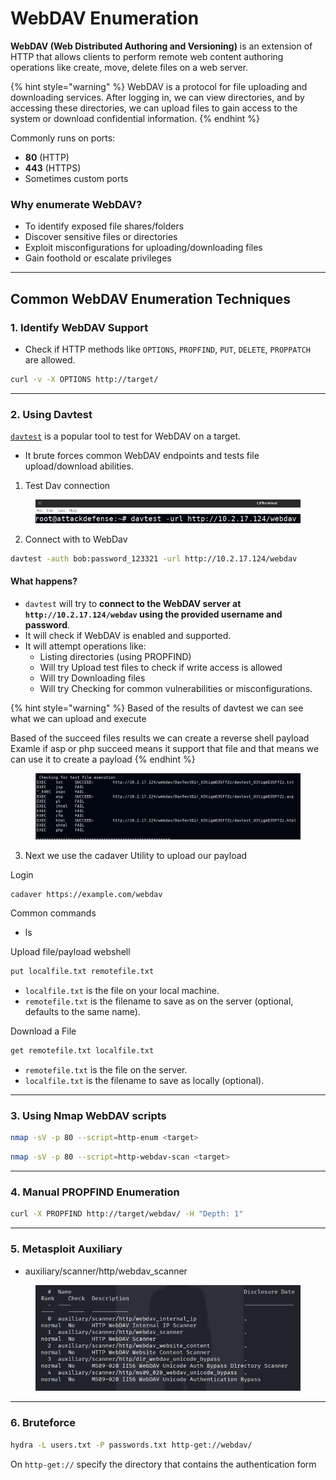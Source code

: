 # WebDAV Enumeration

**WebDAV (Web Distributed Authoring and Versioning)** is an extension of HTTP that allows clients to perform remote web content authoring operations like create, move, delete files on a web server.

{% hint style="warning" %}
WebDAV is a protocol for file uploading and downloading services. After logging in, we can view directories, and by accessing these directories, we can upload files to gain access to the system or download confidential information.
{% endhint %}

Commonly runs on ports:

* **80** (HTTP)
* **443** (HTTPS)
* Sometimes custom ports

### Why enumerate WebDAV?

* To identify exposed file shares/folders
* Discover sensitive files or directories
* Exploit misconfigurations for uploading/downloading files
* Gain foothold or escalate privileges

***

## **Common WebDAV Enumeration Techniques**

### 1. **Identify WebDAV Support**

* Check if HTTP methods like `OPTIONS`, `PROPFIND`, `PUT`, `DELETE`, `PROPPATCH` are allowed.

```bash
curl -v -X OPTIONS http://target/
```

***

### 2. **Using Davtest**

[`davtest`](https://github.com/jonathanchu/davtest) is a popular tool to test for WebDAV on a target.

* It brute forces common WebDAV endpoints and tests file upload/download abilities.

1. Test Dav connection

<figure><img src="../../../../../.gitbook/assets/image (7) (1) (1).png" alt=""><figcaption></figcaption></figure>

2. Connect with to WebDav

```bash
davtest -auth bob:password_123321 -url http://10.2.17.124/webdav
```

#### What happens?

* `davtest` will try to **connect to the WebDAV server at `http://10.2.17.124/webdav` using the provided username and password**.
* It will check if WebDAV is enabled and supported.
* It will attempt operations like:
  * Listing directories (using PROPFIND)
  * Will try Upload test files to check if write access is allowed
  * Will try  Downloading files
  * Will try  Checking for common vulnerabilities or misconfigurations.

{% hint style="warning" %}
Based of the results of davtest we can see what we can upload and execute

Based of the succeed files results we can create a reverse shell payload Examle if asp or php succeed means it support that file and that means we can use it to create a payload
{% endhint %}

<figure><img src="../../../../../.gitbook/assets/image (10) (1).png" alt=""><figcaption></figcaption></figure>

3. Next we use the cadaver Utility to upload our payload

Login

```bash
cadaver https://example.com/webdav
```

Common commands&#x20;

* ls

Upload file/payload webshell

```bash
put localfile.txt remotefile.txt
```

* `localfile.txt` is the file on your local machine.
* `remotefile.txt` is the filename to save as on the server (optional, defaults to the same name).

Download a File

```bash
get remotefile.txt localfile.txt    
```

* `remotefile.txt` is the file on the server.
* `localfile.txt` is the filename to save as locally (optional).

***

### 3. **Using Nmap WebDAV scripts**

```bash
nmap -sV -p 80 --script=http-enum <target>
```

```bash
nmap -sV -p 80 --script=http-webdav-scan <target>
```

***

### 4. **Manual PROPFIND Enumeration**

```bash
curl -X PROPFIND http://target/webdav/ -H "Depth: 1"
```

***

### 5. Metasploit Auxiliary

* auxiliary/scanner/http/webdav\_scanner

<figure><img src="../../../../../.gitbook/assets/image (6) (1) (1).png" alt=""><figcaption></figcaption></figure>

***

### 6. Bruteforce

```bash
hydra -L users.txt -P passwords.txt http-get://webdav/
```

On `http-get://` specify the directory that contains the authentication form
